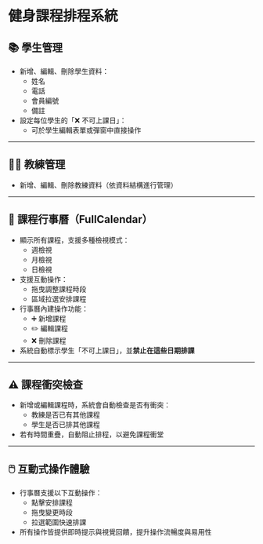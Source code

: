 # 健身課程排程系統

## 📚 學生管理

- 新增、編輯、刪除學生資料：
  - 姓名
  - 電話
  - 會員編號
  - 備註
- 設定每位學生的「❌ 不可上課日」：
  - 可於學生編輯表單或彈窗中直接操作

---

## 🧑‍🏫 教練管理

- 新增、編輯、刪除教練資料（依資料結構進行管理）

---

## 📅 課程行事曆（FullCalendar）

- 顯示所有課程，支援多種檢視模式：
  - 週檢視
  - 月檢視
  - 日檢視
- 支援互動操作：
  - 拖曳調整課程時段
  - 區域拉選安排課程
- 行事曆內建操作功能：
  - ➕ 新增課程
  - ✏️ 編輯課程
  - ❌ 刪除課程
- 系統自動標示學生「不可上課日」，並**禁止在這些日期排課**

---

## ⚠️ 課程衝突檢查

- 新增或編輯課程時，系統會自動檢查是否有衝突：
  - 教練是否已有其他課程
  - 學生是否已排其他課程
- 若有時間重疊，自動阻止排程，以避免課程衝堂

---

## 🖱️ 互動式操作體驗

- 行事曆支援以下互動操作：
  - 點擊安排課程
  - 拖曳變更時段
  - 拉選範圍快速排課
- 所有操作皆提供即時提示與視覺回饋，提升操作流暢度與易用性
